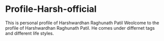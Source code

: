 # Profile-Harsh-official
This is personal profile of Harshwardhan Raghunath Patil
Weolcome to the profile of Harshwardhan Raghunath Patil.
He comes under differnet tags and different life styles.